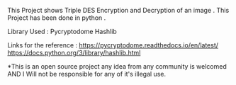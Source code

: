 This Project shows Triple DES Encryption and Decryption of an image .
This Project has been done in python .

Library Used :
	Pycryptodome
	Hashlib

Links for the reference :
	https://pycryptodome.readthedocs.io/en/latest/
	https://docs.python.org/3/library/hashlib.html
	
	

*This is an open source project any idea from any community is welcomed
		AND
I Will not be responsible for any of it's illegal use. 